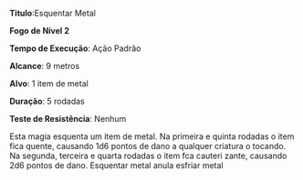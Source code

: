 **Titulo**:Esquentar Metal 

**Fogo de Nível 2**

**Tempo de Execução**: Ação Padrão

**Alcance**: 9 metros

**Alvo**: 1 item de metal

**Duração**: 5 rodadas

**Teste de Resistência**: Nenhum

Esta magia esquenta um item de metal. Na primeira e quinta rodadas o item fica quente, causando 1d6 pontos de dano a qualquer criatura o tocando. Na segunda, terceira e quarta rodadas o item fca cauteri zante, causando 2d6 pontos de dano.
Esquentar metal anula esfriar metal
